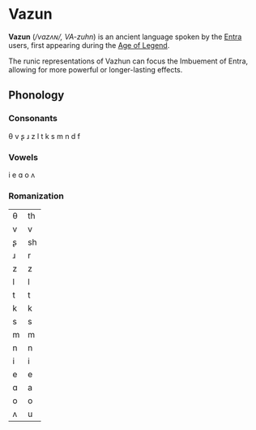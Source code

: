 # Vazun

**Vazun** (*/vɑzʌɴ/, VA-zuhn*) is an ancient language spoken by the [Entra](entra.md) users, first appearing during the [Age of Legend](age_of_legend.md). 

The runic representations of Vazhun can focus the Imbuement of Entra, allowing for more powerful or longer-lasting effects.

## Phonology

### Consonants

θ v ʂ ɹ z l t k s m n d f

### Vowels

i e ɑ o ʌ

### Romanization

| | |
|-|-|
|θ|th|
|v|v|
|ʂ|sh|
|ɹ|r|
|z|z|
|l|l|
|t|t|
|k|k|
|s|s|
|m|m|
|n|n|
|i|i|
|e|e|
|ɑ|a|
|o|o|
|ʌ|u|

